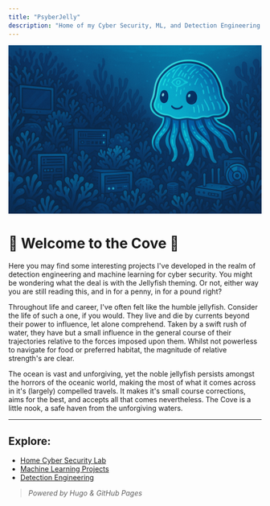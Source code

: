 ```yaml
---
title: "PsyberJelly"
description: "Home of my Cyber Security, ML, and Detection Engineering projects"
---
```


![Jellyfish header](images/jellyfish/header.png)

# 🪼 Welcome to the Cove 🪼

Here you may find some interesting projects I've developed in the realm of detection engineering and machine learning for cyber security. You might be wondering what the deal is with the Jellyfish theming. Or not, either way you are still reading this, and in for a penny, in for a pound right? 

Throughout life and career, I've often felt like the humble jellyfish. Consider the life of such a one, if you would. They live and die by currents beyond their power to influence, let alone comprehend. Taken by a swift rush of water, they have but a small influence in the general course of their trajectories relative to the forces imposed upon them. Whilst not powerless to navigate for food or preferred habitat, the magnitude of relative strength's are clear. 

The ocean is vast and unforgiving, yet the noble jellyfish persists amongst the horrors of the oceanic world, making the most of what it comes across in it's (largely) compelled travels. It makes it's small course corrections, aims for the best, and accepts all that comes nevertheless. The Cove is a little nook, a safe haven from the unforgiving waters. 

---

## Explore:

- [Home Cyber Security Lab](/cyber-lab/)
- [Machine Learning Projects](/machine-learning/)
- [Detection Engineering](/detection-engineering/)


> *Powered by Hugo & GitHub Pages*

